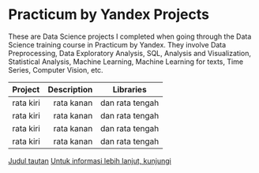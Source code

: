 # Practicum by Yandex Projects
These are Data Science projects I completed when going through the Data Science training course in Practicum by Yandex. They involve Data Preprocessing, Data Exploratory Analysis, SQL, Analysis and Visualization, Statistical Analysis, Machine Learning, Machine Learning for texts, Time Series, Computer Vision, etc.

| Project              | Description                 | Libraries                 |
| :-------------------- | ---------------------: |:---------------------------:|
|     rata kiri      |     rata kanan     |      dan rata tengah          |
|     rata kiri      |     rata kanan     |      dan rata tengah          |
|     rata kiri      |     rata kanan     |      dan rata tengah          |
|     rata kiri      |     rata kanan     |      dan rata tengah          |


[Judul tautan](http://www.example.com "Link title")
[Untuk informasi lebih lanjut, kunjungi](https://daringfireball.net/projects/markdown/)

